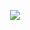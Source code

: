 <p align="center">
  <img src="https://pa1.narvii.com/6532/0d40e30f965ecf144904f70ace7f765d1fa8a74a_hq.gif" />
  </p>


